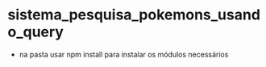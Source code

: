 # sistema_pesquisa_pokemons_usando_query

- na pasta usar npm install para instalar os módulos necessários
